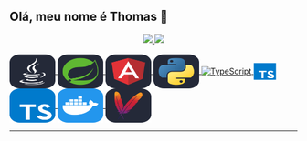 ## Olá, meu nome é Thomas 👋
<div align="center">
  <div>
    <a href="https://github.com/euthomasmg">
      <img height="160rem" src="https://github-readme-stats.vercel.app/api?username=euthomasmg&show_icons=true&theme=dark&include_all_commits=true&count_private=true"/>
      <img height="160rem" src="https://github-readme-stats.vercel.app/api/top-langs/?username=euthomasmg&layout=compact&langs_count=7&theme=dark&hide=html,css,shell,hack,scss&cache_seconds=86400&v=3" />
  </div>
</div>

<div style="display: inline_block"><br>
  <img align="center" alt="Java" height="60" width="80" src="https://github.com/tandpfun/skill-icons/blob/main/icons/Java-Dark.svg">
  <img align="center" alt="Spring" height="60" width="80" src="https://github.com/tandpfun/skill-icons/blob/main/icons/Spring-Dark.svg">
  <img align="center" alt="Angular" height="60" width="80" src="https://github.com/tandpfun/skill-icons/blob/main/icons/Angular-Dark.svg">
  <img align="center" alt="Python" height="60" width="80" src="https://github.com/tandpfun/skill-icons/blob/main/icons/Python-Dark.svg">
  
  <img align="center" alt="TypeScript" height="60" width="80" src="https://github.com/tandpfun/skill-icons/blob/main/icons/TypeScript-Dark.svg">
  <img align="center" alt="TypeScript" height="30" width="40" src="https://github.com/devicons/devicon/blob/master/icons/typescript/typescript-original.svg">
  <img align="center" alt="TypeScript" height="60" width="80" src="https://github.com/tandpfun/skill-icons/blob/main/icons/TypeScript.svg">

  
  <img align="center" alt="docker" height="60" width="80" src="https://github.com/tandpfun/skill-icons/blob/main/icons/Docker.svg">
  <img align="center" alt="idea" height="60" width="80" src="https://github.com/tandpfun/skill-icons/blob/main/icons/Maven-Dark.svg">
</div>

<hr>
